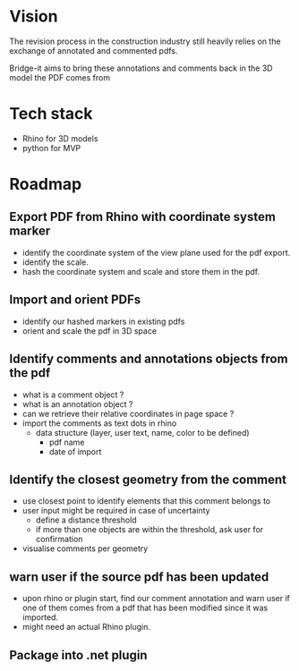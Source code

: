 

# Vision 
The revision process in the construction industry still heavily relies on the exchange of annotated and commented pdfs. 

Bridge-it aims to bring these annotations and comments back in the 3D model the PDF comes from

# Tech stack
* Rhino for 3D models 
* python for MVP

# Roadmap
## Export PDF from Rhino with coordinate system marker 
* identify the coordinate system of the view plane used for the pdf export.
* identify the scale.
* hash the coordinate system and scale and store them in the pdf.

## Import and orient PDFs 
* identify our hashed markers in existing pdfs
* orient and scale the pdf in 3D space 

## Identify comments and annotations objects from the pdf 
* what is a comment object ? 
* what is an annotation object ?
* can we retrieve their relative coordinates in page space ?
* import the comments as text dots in rhino 
	* data structure (layer, user text, name, color to be defined)
		* pdf name 
		* date of import 

## Identify the closest geometry from the comment
* use closest point to identify elements that this comment belongs to 
* user input might be required in case of uncertainty 
	* define a distance threshold
	* if more than one objects are within the threshold, ask user for confirmation
* visualise comments per geometry

## warn user if the source pdf has been updated
* upon rhino or plugin start, find our comment annotation and warn user if one of them comes from a pdf that has been modified since it was imported.
* might need an actual Rhino plugin.

## Package into .net plugin


